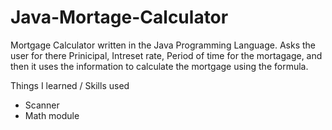 # Java-Mortage-Calculator
Mortgage Calculator written in the Java Programming Language.  Asks the user for there Prinicipal, Intreset rate, Period of time for the mortagage, and then it uses the information to calculate the mortgage using the formula.

Things I learned / Skills used
- Scanner
- Math module



